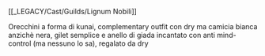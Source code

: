 [[_LEGACY/Cast/Guilds/Lignum Nobili]]

Orecchini a forma di kunai, complementary outfit con dry ma camicia bianca anzichè nera, gilet semplice e anello di giada incantato con anti mind-control (ma nessuno lo sa), regalato da dry